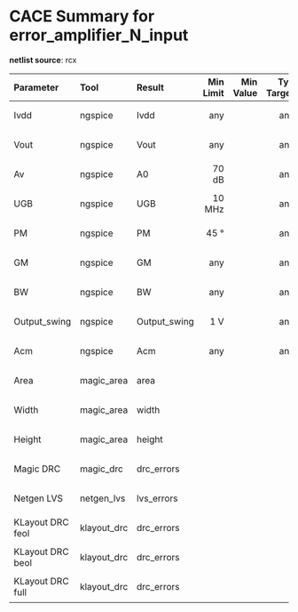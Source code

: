 
# CACE Summary for error_amplifier_N_input

**netlist source**: rcx

|      Parameter       |         Tool         |     Result      | Min Limit  |  Min Value   | Typ Target |  Typ Value   | Max Limit  |  Max Value   |  Status  |
| :------------------- | :------------------- | :-------------- | ---------: | -----------: | ---------: | -----------: | ---------: | -----------: | :------: |
| Ivdd                 | ngspice              | Ivdd                 |             any |          ​ |          any |          ​ |          any |          ​ |   Skip 🟧    |
| Vout                 | ngspice              | Vout                 |             any |          ​ |          any |          ​ |          any |          ​ |   Skip 🟧    |
| Av                   | ngspice              | A0                   |           70 dB |          ​ |          any |          ​ |          any |          ​ |   Skip 🟧    |
| UGB                  | ngspice              | UGB                  |          10 MHz |          ​ |          any |          ​ |          any |          ​ |   Skip 🟧    |
| PM                   | ngspice              | PM                   |            45 ° |          ​ |          any |          ​ |          any |          ​ |   Skip 🟧    |
| GM                   | ngspice              | GM                   |             any |          ​ |          any |          ​ |          any |          ​ |   Skip 🟧    |
| BW                   | ngspice              | BW                   |             any |          ​ |          any |          ​ |          any |          ​ |   Skip 🟧    |
| Output_swing         | ngspice              | Output_swing         |             1 V |          ​ |          any |          ​ |          any |          ​ |   Skip 🟧    |
| Acm                  | ngspice              | Acm                  |             any |          ​ |          any |          ​ |          any |          ​ |   Skip 🟧    |
| Area                 | magic_area           | area                 |               ​ |          ​ |            ​ |          ​ |          any |          ​ |   Skip 🟧    |
| Width                | magic_area           | width                |               ​ |          ​ |            ​ |          ​ |          any |          ​ |   Skip 🟧    |
| Height               | magic_area           | height               |               ​ |          ​ |            ​ |          ​ |          any |          ​ |   Skip 🟧    |
| Magic DRC            | magic_drc            | drc_errors           |               ​ |          ​ |            ​ |          ​ |            0 |          ​ |   Skip 🟧    |
| Netgen LVS           | netgen_lvs           | lvs_errors           |               ​ |          ​ |            ​ |          ​ |            0 |          ​ |   Skip 🟧    |
| KLayout DRC feol     | klayout_drc          | drc_errors           |               ​ |          ​ |            ​ |          ​ |            0 |          ​ |   Skip 🟧    |
| KLayout DRC beol     | klayout_drc          | drc_errors           |               ​ |          ​ |            ​ |          ​ |            0 |          ​ |   Skip 🟧    |
| KLayout DRC full     | klayout_drc          | drc_errors           |               ​ |          ​ |            ​ |          ​ |            0 |          ​ |   Skip 🟧    |

